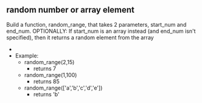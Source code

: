 ## random number or array element

Build a function, random_range, that takes 2 parameters, start_num and end_num.  OPTIONALLY: If start_num is an array instead (and end_num isn't specified), then it returns a random element from the array

- 
- Example:
	- random_range(2,15)
		- returns 7
	- random_range(1,100)
		- returns 85
	- random_range(['a','b','c','d','e'])
		- returns 'b'
